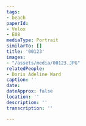 ```yaml
---
tags:
- beach
paperId:
- Velox
- E08
mediaType: Portrait
similarTo: []
title: '00123'
images:
- "/assets/media/00123.JPG"
relatedPeople:
- Doris Adeline Ward
caption: ''
date: 
dateApprox: false
location: ''
description: ''
transcription: ''

---
```

